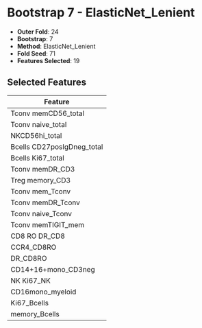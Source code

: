 # Bootstrap 7 - ElasticNet_Lenient

- **Outer Fold**: 24
- **Bootstrap**: 7
- **Method**: ElasticNet_Lenient
- **Fold Seed**: 71
- **Features Selected**: 19

## Selected Features

| Feature |
|---------|
| Tconv memCD56_total |
| Tconv naive_total |
| NKCD56hi_total |
| Bcells CD27posIgDneg_total |
| Bcells Ki67_total |
| Tconv memDR_CD3 |
| Treg memory_CD3 |
| Tconv mem_Tconv |
| Tconv memDR_Tconv |
| Tconv naive_Tconv |
| Tconv memTIGIT_mem |
| CD8 RO DR_CD8 |
| CCR4_CD8RO |
| DR_CD8RO |
| CD14+16+mono_CD3neg |
| NK Ki67_NK |
| CD16mono_myeloid |
| Ki67_Bcells |
| memory_Bcells |
